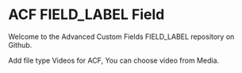 # ACF FIELD_LABEL Field

Welcome to the Advanced Custom Fields FIELD_LABEL repository on Github.

Add file type Videos for ACF, You can choose video from Media.
